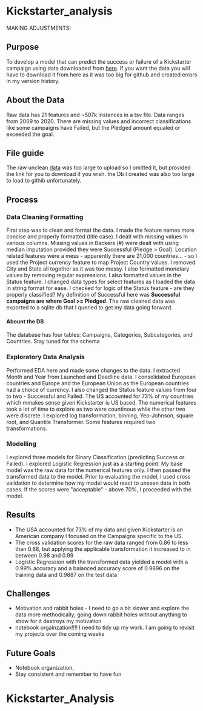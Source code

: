 # Kickstarter_analysis
MAKING ADJUSTMENTS!

## Purpose
To develop a model that can predict the success or failure of a Kickstarter campaign using data downloaded from [here](https://www.icpsr.umich.edu/web/NADAC/studies/38050). If you want the data you will have to download it from here as it was too big for github and created errors in my version history.

## About the Data
Raw data has 21 features and ~507k instances in a tsv file. Data ranges from 2009 to 2020. There are missing values and incorrect classifications like some campaigns have Failed, but the Pledged amount equaled or exceeded the goal. 

## File guide
The raw unclean [data](https://www.icpsr.umich.edu/web/NADAC/studies/38050) was too large to upload so I omitted it, but provided the link for you to download if you wish. the Db I created was also too large to load to githib unfortunately.

## Process

### Data Cleaning Formatting
First step was to clean and format the data. I made the feature names more concise and properly formatted (title case). I dealt with missing values in various columns. Missing values in Backers (#) were dealt with using median imputation provided they were Successful (Pledge > Goal). Location related features were a mess - apparently there are 21,000 countries... - so I used the Project currency feature to map Project Country values. I removed City and State all together as it was too messy. I also formatted monetary values by removing regular expressions. I also formatted values in the Status feature. I changed data types for select features as I loaded the data in string format for ease. I checked for logic of the Status feature - are they properly classified? My definition of Successful here was **Successful campaigns are where Goal >= Pledged**. The raw cleaned data was exported to a sqlite db that I queried to get my data going forward.

#### Abount the DB
The database has four tables: Campaigns, Categories, Subcategories, and Countries. Stay tuned for the schema

### Exploratory Data Analysis
Performed EDA here and made some changes to the data. I extracted Month and Year from Launched and Deadline data. I consolidated European countries and Europe and the European Union as the European countries had a choice of currency. I also changed the Status feature values from four to two - Successful and Failed. The US accounted for 73% of my countries which mmakes sense given Kickstarter is US based. The numerical features took a lot of time to explore as two were countinous while the other two were discrete. I explored log transformation, binning, Yeo-Johnson, square root, and Quantile Transformer. Some features required two transformations.

### Modelling
I explored three models for Binary Classification (predicting Success or Failed). I explored Logistic Regression just as a starting point. My base model was the raw data for the numerical features only. I then passed the transformed data to the model. Prior to evaluating the model, I used cross validation to determine how my model would react to unseen data in both cases. If the scores were "acceptable" - above 70%, I proceeded with the model.


## Results
- The USA accounted for 73% of my data and given Kickstarter is an American company I focused on the Campaigns specific to the US.
- The cross validation scores for the raw data ranged from 0.86 to less than 0.88, but applying the applicable transformation it increased to in between 0.98 and 0.99
- Logistic Regression with the transformed data yielded a model with a 0.99% accuracy and a balanced accuracy score of 0.9896 on the training data and 0.9887 on the test data


## Challenges
- Motivation and rabbit holes - I need to go a bit slower and explore the data more methodically; going down rabbit holes without anything to show for it destroys my motivation
- notebook orgainzation!!!! I need to tidy up my work. I am going to revisit my projects over the coming weeks

## Future Goals
- Notebook organization,
- Stay consistent and remember to have fun


# Kickstarter_Analysis
